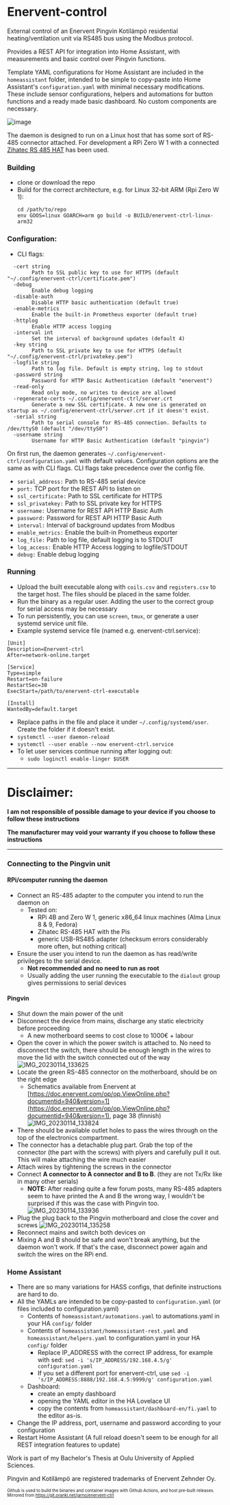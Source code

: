 # Enervent-control

External control of an Enervent Pingvin
Kotilämpö residential heating/ventilation
unit via RS485 bus using the Modbus protocol.

Provides a REST API for integration into Home Assistant,
with measurements and basic control over Pingvin functions.

Template YAML configurations for Home Assistant are included
in the `homeassistant` folder, intended to be simple to copy-paste
into Home Assistant's `configuration.yaml` with minimal necessary
modifications. These include sensor configurations, helpers and automations for button functions
and a ready made basic dashboard. No custom components are necessary.

![image](https://user-images.githubusercontent.com/50285623/228834067-503f9820-292c-4614-9316-6cec683e89ef.png)

The daemon is designed to run on a Linux host
that has some sort of RS-485 connector attached.
For development a RPi Zero W 1 with a
connected [Zihatec RS 485 HAT](https://www.hwhardsoft.de/english/projects/rs485-shield/?mobile=1)
has been used.

### Building
- clone or download the repo
- Build for the correct architecture, e.g. for Linux 32-bit ARM (Rpi Zero W 1):
  ```
  cd /path/to/repo
  env GOOS=linux GOARCH=arm go build -o BUILD/enervent-ctrl-linux-arm32
  ```

### Configuration:
- CLI flags:
```
  -cert string
    	Path to SSL public key to use for HTTPS (default "~/.config/enervent-ctrl/certificate.pem")
  -debug
    	Enable debug logging
  -disable-auth
    	Disable HTTP basic authentication (default true)
  -enable-metrics
    	Enable the built-in Prometheus exporter (default true)
  -httplog
    	Enable HTTP access logging
  -interval int
    	Set the interval of background updates (default 4)
  -key string
    	Path to SSL private key to use for HTTPS (default "~/.config/enervent-ctrl/privatekey.pem")
  -logfile string
    	Path to log file. Default is empty string, log to stdout
  -password string
    	Password for HTTP Basic Authentication (default "enervent")
  -read-only
    	Read only mode, no writes to device are allowed
  -regenerate-certs ~/.config/enervent-ctrl/server.crt
    	Generate a new SSL certificate. A new one is generated on startup as ~/.config/enervent-ctrl/server.crt if it doesn't exist.
  -serial string
    	Path to serial console for RS-485 connection. Defaults to /dev/ttyS0 (default "/dev/ttyS0")
  -username string
    	Username for HTTP Basic Authentication (default "pingvin")
```
On first run, the daemon generates `~/.config/enervent-ctrl/configuration.yaml` with default values.
Configuration options are the same as with CLI flags. CLI flags take precedence over the config file.
- `serial_address:` Path to RS-485 serial device
- `port:` TCP port for the REST API to listen on
- `ssl_certificate:` Path to SSL certificate for HTTPS
- `ssl_privatekey:` Path to SSL private key for HTTPS
- `username:` Username for REST API HTTP Basic Auth
- `password:` Password for REST API HTTP Basic Auth
- `interval:` Interval of background updates from Modbus
- `enable_metrics:` Enable the built-in Prometheus exporter
- `log_file:` Path to log file, default logging is to STDOUT
- `log_access:` Enable HTTP Access logging to logfile/STDOUT
- `debug:` Enable debug logging

### Running
- Upload the built executable along with `coils.csv` and `registers.csv` to the target host. The files should
  be placed in the same folder.
- Run the binary as a regular user. Adding the user to the correct group for serial access may be necessary
- To run persistently, you can use `screen`, `tmux`, or generate a user systemd service unit file.
- Example systemd service file (named e.g. enervent-ctrl.service):
```
[Unit]
Description=Enervent-ctrl
After=network-online.target

[Service]
Type=simple
Restart=on-failure
RestartSec=30
ExecStart=/path/to/enervent-ctrl-executable

[Install]
WantedBy=default.target
```
- Replace paths in the file and place it under `~/.config/systemd/user`. Create the folder if it doesn't exist.
- `systemctl --user daemon-reload`
- `systemctl --user enable --now enervent-ctrl.service`
- To let user services continue running after logging out:
  - `sudo loginctl enable-linger $USER`

***
# Disclaimer:

**I am not responsible of possible damage to your device if you choose to follow these instructions**

**The manufacturer may void your warranty if you choose to follow these instructions**
***

### Connecting to the Pingvin unit
#### RPi/computer running the daemon
- Connect an RS-485 adapter to the computer you intend to run the daemon on
  - Tested on:
    - RPi 4B and Zero W 1, generic x86_64 linux machines (Alma Linux 8 & 9, Fedora)
    - Zihatec RS-485 HAT with the Pis
    - generic USB-RS485 adapter (checksum errors considerably more often, but nothing critical)
- Ensure the user you intend to run the daemon as has read/write privileges to the serial device.
  - **Not recommended and no need to run as root**
  - Usually adding the user running the executable to the `dialout` group gives permissions to serial devices

#### Pingvin
- Shut down the main power of the unit
- Disconnect the device from mains, discharge any static electricity before proceeding
  - A new motherboard seems to cost close to 1000€ + labour
- Open the cover in which the power switch is attached to. No need to disconnect the switch, there
should be enough length in the wires to move the lid with the switch connected out of the way
![IMG_20230114_133625](https://user-images.githubusercontent.com/50285623/229897490-33d917be-9dea-4b74-bfed-c7b25f9f45f6.jpg)
- Locate the green RS-485 connector on the motherboard, should be on the right edge
  - Schematics available from Enervent at [https://doc.enervent.com/op/op.ViewOnline.php?documentid=940&version=1](https://doc.enervent.com/op/op.ViewOnline.php?documentid=940&version=1), page 38 (finnish)
![IMG_20230114_133824](https://user-images.githubusercontent.com/50285623/229898136-ce7dc020-6c33-4605-86ff-5285000cbbd2.jpg)
- There should be available outlet holes to pass the wires through on the top of the electronics compartment.
- The connector has a detachable plug part. Grab the top of the connector (the part with the screws) with plyers and carefully pull it out. This will make attaching the wire much easier
- Attach wires by tightening the screws in the connector
- Connect **A connector to A connector and B to B**. (they are not Tx/Rx like in many other serials)
  - **NOTE:** After reading quite a few forum posts, many RS-485 adapters seem to have printed the A and B the wrong way, I wouldn't be surprised if this was the case with Pingvin too.
![IMG_20230114_133936](https://user-images.githubusercontent.com/50285623/229900176-5bac0027-80c6-4702-ab74-0ff2b9739507.jpg)
- Plug the plug back to the Pingvin motherboard and close the cover and screws
![IMG_20230114_135258](https://user-images.githubusercontent.com/50285623/229899975-45126a64-7344-4ca0-bfba-c4e524ebe2f8.jpg)
- Reconnect mains and switch both devices on
- Mixing A and B should be safe and won't break anything, but the daemon won't work. If that's the case, disconnect power again and switch the wires on the RPi end.

### Home Assistant

- There are so many variations for HASS configs, that definite instructions are hard to do.
- All the YAMLs are intended to be copy-pasted to `configuration.yaml` (or files included to configuration.yaml)
  - Contents of `homeassistant/automations.yaml` to automations.yaml in your HA `config/` folder
  - Contents of `homeassistant/homeassistant-rest.yaml` and `homeassistant/helpers.yaml` to configuration.yaml in your HA `config/` folder
    - Replace IP_ADDRESS with the correct IP address, for example with sed: `sed -i 's/IP_ADDRESS/192.168.4.5/g' configuration.yaml`
    - If you set a different port for enervent-ctrl, use `sed -i 's/IP_ADDRESS:8888/192.168.4.5:9999/g' configuration.yaml`
  - Dashboard:
    - create an empty dashboard
    - opening the YAML editor in the HA Lovelace UI
    - copy the contents from `homeassistant/dashboard-en/fi.yaml` to the editor as-is.
- Change the IP address, port, username and password according to your configuration
- Restart Home Assistant (A full reload doesn't seem to be enough for all REST integration features to update)


Work is part of my Bachelor's Thesis at Oulu University
of Applied Sciences.

Pingvin and Kotilämpö are registered trademarks of Enervent Zehnder Oy.

<sup><sub>Github is used to build the binaries and container images with Github Actions, and host pre-built releases.
Mirrored from https://git.oranki.net/jarno/enervent-ctrl</sub></sup>
